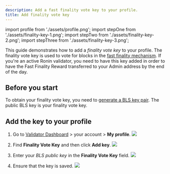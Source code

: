 ```yaml
---
description: Add a fast finality vote key to your profile. 
title: Add finality vote key
---
```


import profile from './assets/profile.png';
import stepOne from './assets/finality-key-1.png';
import stepTwo from './assets/finality-key-2.png';
import stepThree from './assets/finality-key-3.png';

This guide demonstrates how to add a *finality vote key* to your profile. The finality vote key is used to vote for blocks in the [fast finality mechanism](https://github.com/axieinfinity/REPs/blob/main/REP-0003.md#rewards). If you're an active Ronin validator, you need to have this key added in order to have the Fast Finality Reward transferred to your Admin address by the end of the day.

## Before you start

To obtain your finality vote key, you need to [generate a BLS key pair](./../../node-operators/setup/generate-keys.md#generate-a-bls-key). The public BLS key is your finality vote key.

## Add the key to your profile

1. Go to [Validator Dashboard](https://validator.roninchain.com) >
your account > **My profile**.
   <img src={profile} width={280} />

2. Find **Finality Vote Key** and then click **Add key**.
   <img src={stepOne} width={440} />

3. Enter your *BLS public key* in the **Finality Vote Key** field.
   <img src={stepTwo} width={416} />

4. Ensure that the key is saved.
   <img src={stepThree} width={440} />
